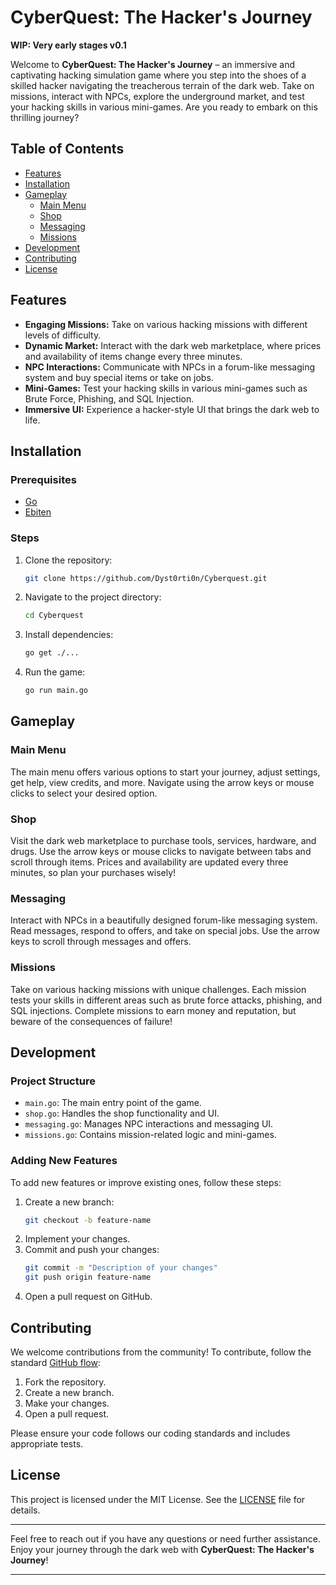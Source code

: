 # CyberQuest: The Hacker's Journey

**WIP: Very early stages v0.1**


Welcome to **CyberQuest: The Hacker's Journey** – an immersive and captivating hacking simulation game where you step into the shoes of a skilled hacker navigating the treacherous terrain of the dark web. Take on missions, interact with NPCs, explore the underground market, and test your hacking skills in various mini-games. Are you ready to embark on this thrilling journey?

## Table of Contents

- [Features](#features)
- [Installation](#installation)
- [Gameplay](#gameplay)
  - [Main Menu](#main-menu)
  - [Shop](#shop)
  - [Messaging](#messaging)
  - [Missions](#missions)
- [Development](#development)
- [Contributing](#contributing)
- [License](#license)

## Features

- **Engaging Missions:** Take on various hacking missions with different levels of difficulty.
- **Dynamic Market:** Interact with the dark web marketplace, where prices and availability of items change every three minutes.
- **NPC Interactions:** Communicate with NPCs in a forum-like messaging system and buy special items or take on jobs.
- **Mini-Games:** Test your hacking skills in various mini-games such as Brute Force, Phishing, and SQL Injection.
- **Immersive UI:** Experience a hacker-style UI that brings the dark web to life.

## Installation

### Prerequisites

- [Go](https://golang.org/doc/install)
- [Ebiten](https://ebiten.org/)

### Steps

1. Clone the repository:
   ```bash
   git clone https://github.com/Dyst0rti0n/Cyberquest.git
   ```
2. Navigate to the project directory:
   ```bash
   cd Cyberquest
   ```
3. Install dependencies:
   ```bash
   go get ./...
   ```
4. Run the game:
   ```bash
   go run main.go
   ```

## Gameplay

### Main Menu

The main menu offers various options to start your journey, adjust settings, get help, view credits, and more. Navigate using the arrow keys or mouse clicks to select your desired option.

### Shop

Visit the dark web marketplace to purchase tools, services, hardware, and drugs. Use the arrow keys or mouse clicks to navigate between tabs and scroll through items. Prices and availability are updated every three minutes, so plan your purchases wisely!

### Messaging

Interact with NPCs in a beautifully designed forum-like messaging system. Read messages, respond to offers, and take on special jobs. Use the arrow keys to scroll through messages and offers.

### Missions

Take on various hacking missions with unique challenges. Each mission tests your skills in different areas such as brute force attacks, phishing, and SQL injections. Complete missions to earn money and reputation, but beware of the consequences of failure!

## Development

### Project Structure

- `main.go`: The main entry point of the game.
- `shop.go`: Handles the shop functionality and UI.
- `messaging.go`: Manages NPC interactions and messaging UI.
- `missions.go`: Contains mission-related logic and mini-games.

### Adding New Features

To add new features or improve existing ones, follow these steps:

1. Create a new branch:
   ```bash
   git checkout -b feature-name
   ```
2. Implement your changes.
3. Commit and push your changes:
   ```bash
   git commit -m "Description of your changes"
   git push origin feature-name
   ```
4. Open a pull request on GitHub.

## Contributing

We welcome contributions from the community! To contribute, follow the standard [GitHub flow](https://guides.github.com/introduction/flow/):

1. Fork the repository.
2. Create a new branch.
3. Make your changes.
4. Open a pull request.

Please ensure your code follows our coding standards and includes appropriate tests.

## License

This project is licensed under the MIT License. See the [LICENSE](LICENSE) file for details.

---

Feel free to reach out if you have any questions or need further assistance. Enjoy your journey through the dark web with **CyberQuest: The Hacker's Journey**!

---

